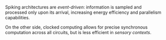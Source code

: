 Spiking architectures are *event-driven*: information is sampled and processed only upon its arrival, increasing energy efficiency and parallelism capabilities.

On the other side, clocked computing allows for precise synchronous computation across all circuits, but is less efficient in *sensory contexts*.